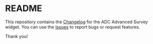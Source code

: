 # README

This repository contains the [Changelog](CHANGELOG.md) for the ADC Advanced Survey widget.
You can use the [Issues](https://github.com/AriellaDigitalConsulting/advanced-survey/issues) to report bugs or request features.

Thank you!
